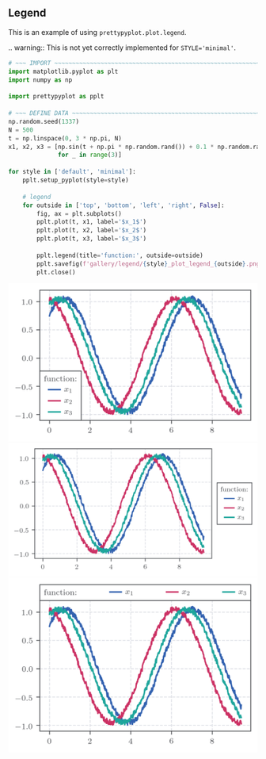 ## Legend

This is an example of using `prettypyplot.plot.legend`.

.. warning::
    This is not yet correctly implemented for `STYLE='minimal'`.

```python
# ~~~ IMPORT ~~~~~~~~~~~~~~~~~~~~~~~~~~~~~~~~~~~~~~~~~~~~~~~~~~~~~~~~~~~~~~~~~~
import matplotlib.pyplot as plt
import numpy as np

import prettypyplot as pplt

# ~~~ DEFINE DATA ~~~~~~~~~~~~~~~~~~~~~~~~~~~~~~~~~~~~~~~~~~~~~~~~~~~~~~~~~~~~~
np.random.seed(1337)
N = 500
t = np.linspace(0, 3 * np.pi, N)
x1, x2, x3 = [np.sin(t + np.pi * np.random.rand()) + 0.1 * np.random.rand(N)
              for _ in range(3)]

for style in ['default', 'minimal']:
    pplt.setup_pyplot(style=style)

    # legend
    for outside in ['top', 'bottom', 'left', 'right', False]:
        fig, ax = plt.subplots()
        pplt.plot(t, x1, label='$x_1$')
        pplt.plot(t, x2, label='$x_2$')
        pplt.plot(t, x3, label='$x_3$')

        pplt.legend(title='function:', outside=outside)
        pplt.savefig(f'gallery/legend/{style}_plot_legend_{outside}.png')
        plt.close()
```

![default](gallery/legend/default_plot_legend_False.png)
![right](gallery/legend/default_plot_legend_right.png)
![top](gallery/legend/default_plot_legend_top.png)
